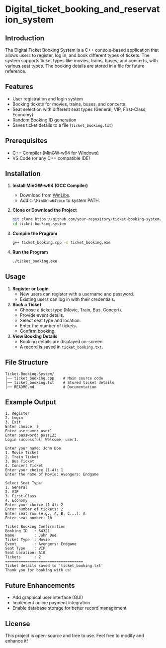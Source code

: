 # Digital_ticket_booking_and_reservation_system

## Introduction
The Digital Ticket Booking System is a C++ console-based application that allows users to register, log in, and book different types of tickets. The system supports ticket types like movies, trains, buses, and concerts, with various seat types. The booking details are stored in a file for future reference.

## Features
- User registration and login system
- Booking tickets for movies, trains, buses, and concerts
- Seat selection with different seat types (General, VIP, First-Class, Economy)
- Random Booking ID generation
- Saves ticket details to a file (`ticket_booking.txt`)

## Prerequisites
- C++ Compiler (MinGW-w64 for Windows)
- VS Code (or any C++ compatible IDE)

## Installation
1. **Install MinGW-w64 (GCC Compiler)**
   - Download from [WinLibs](https://winlibs.com/).
   - Add `C:\MinGW-w64\bin` to system PATH.

2. **Clone or Download the Project**
   ```sh
   git clone https://github.com/your-repository/ticket-booking-system.git
   cd ticket-booking-system
   ```

3. **Compile the Program**
   ```sh
   g++ ticket_booking.cpp -o ticket_booking.exe
   ```

4. **Run the Program**
   ```sh
   ./ticket_booking.exe
   ```

## Usage
1. **Register or Login**
   - New users can register with a username and password.
   - Existing users can log in with their credentials.
2. **Book a Ticket**
   - Choose a ticket type (Movie, Train, Bus, Concert).
   - Provide event details.
   - Select seat type and location.
   - Enter the number of tickets.
   - Confirm booking.
3. **View Booking Details**
   - Booking details are displayed on-screen.
   - A record is saved in `ticket_booking.txt`.

## File Structure
```
Ticket-Booking-System/
│── ticket_booking.cpp    # Main source code
│── ticket_booking.txt    # Stored ticket details
│── README.md             # Documentation
```

## Example Output
```
1. Register
2. Login
3. Exit
Enter choice: 2
Enter username: user1
Enter password: pass123
Login successful! Welcome, user1.

Enter your name: John Doe
1. Movie Ticket
2. Train Ticket
3. Bus Ticket
4. Concert Ticket
Enter your choice (1-4): 1
Enter the name of Movie: Avengers: Endgame

Select Seat Type:
1. General
2. VIP
3. First-Class
4. Economy
Enter your choice (1-4): 2
Enter number of tickets: 2
Enter seat row (e.g., A, B, C...): A
Enter seat number: 10

Ticket Booking Confirmation
Booking ID   : 54321
Name         : John Doe
Ticket Type  : Movie
Event        : Avengers: Endgame
Seat Type    : VIP
Seat Location: A10
Tickets      : 2
===================================
Ticket details saved to 'ticket_booking.txt'
Thank you for booking with us!
```

## Future Enhancements
- Add graphical user interface (GUI)
- Implement online payment integration
- Enable database storage for better record management

## License
This project is open-source and free to use. Feel free to modify and enhance it!

